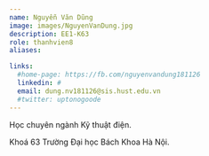 ```yaml
---
name: Nguyễn Văn Dũng
image: images/NguyenVanDung.jpg
description: EE1-K63
role: thanhvien8
aliases:

links:
  #home-page: https://fb.com/nguyenvandung181126
  linkedin: #
  email: dung.nv181126@sis.hust.edu.vn
  #twitter: uptonogoode
---
```


Học chuyên ngành Kỹ thuật điện.

Khoá 63 Trường Đại học Bách Khoa Hà Nội.
